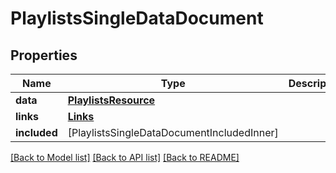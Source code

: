 # PlaylistsSingleDataDocument

## Properties
Name | Type | Description | Notes
------------ | ------------- | ------------- | -------------
**data** | [**PlaylistsResource**](PlaylistsResource.md) |  | [optional] 
**links** | [**Links**](Links.md) |  | [optional] 
**included** | [PlaylistsSingleDataDocumentIncludedInner] |  | [optional] 

[[Back to Model list]](../README.md#documentation-for-models) [[Back to API list]](../README.md#documentation-for-api-endpoints) [[Back to README]](../README.md)



